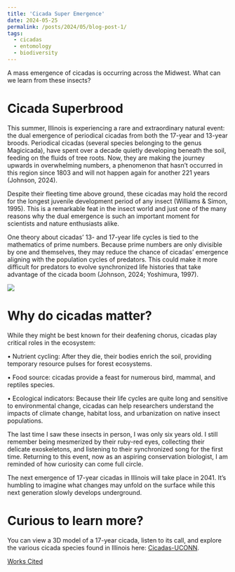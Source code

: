 ```yaml
---
title: 'Cicada Super Emergence'
date: 2024-05-25
permalink: /posts/2024/05/blog-post-1/
tags:
  - cicadas
  - entomology
  - biodiversity
---
```

A mass emergence of cicadas is occurring across the Midwest. What can we learn from these insects?

Cicada Superbrood
======
This summer, Illinois is experiencing a rare and extraordinary natural event: the dual emergence of periodical cicadas from both the 17-year and 13-year broods. Periodical cicadas (several species belonging to the genus Magicicada), have spent over a decade quietly developing beneath the soil, feeding on the fluids of tree roots. Now, they are making the journey upwards in overwhelming numbers, a phenomenon that hasn’t occurred in this region since 1803 and will not happen again for another 221 years (Johnson, 2024). 

Despite their fleeting time above ground, these cicadas may hold the record for the longest juvenile development period of any insect (Williams & Simon, 1995). This is a remarkable feat in the insect world and just one of the many reasons why the dual emergence is such an important moment for scientists and nature enthusiasts alike.

One theory about cicadas’ 13- and 17-year life cycles is tied to the mathematics of prime numbers. Because prime numbers are only divisible by one and themselves, they may reduce the chance of cicadas’ emergence aligning with the population cycles of predators. This could make it more difficult for predators to evolve synchronized life histories that take advantage of the cicada boom (Johnson, 2024; Yoshimura, 1997).

![](/images/cicada_fig.png)


Why do cicadas matter?
======
While they might be best known for their deafening chorus, cicadas play critical roles in the ecosystem:

•	Nutrient cycling: After they die, their bodies enrich the soil, providing temporary resource pulses for forest ecosystems.

•	Food source: cicadas provide a feast for numerous bird, mammal, and reptiles species.

•	Ecological indicators: Because their life cycles are quite long and sensitive to environmental change, cicadas can help researchers understand the impacts of climate change, habitat loss, and urbanization on native insect populations.

The last time I saw these insects in person, I was only six years old. I still remember being mesmerized by their ruby-red eyes, collecting their delicate exoskeletons, and listening to their synchronized song for the first time. Returning to this event, now as an aspiring conservation biologist, I am reminded of how curiosity can come full circle. 

The next emergence of 17-year cicadas in Illinois will take place in 2041. It’s humbling to imagine what changes may unfold on the surface while this next generation slowly develops underground.

Curious to learn more?
======
You can view a 3D model of a 17-year cicada, listen to its call, and explore the various cicada species found in Illinois here: [Cicadas-UCONN](https://cicadas.uconn.edu/species/m_septendecim/).

[Works Cited](/files/cicada_refs.pdf)
